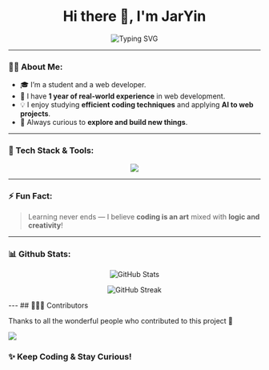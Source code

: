 <h1 align="center">Hi there 👋, I'm JarYin</h1>
<p align="center">
  <img src="https://readme-typing-svg.demolab.com?font=Fira+Code&size=22&pause=1000&color=36BCF7&center=true&vCenter=true&width=435&lines=I'm+a+Student+and+Web+Developer;I+love+Efficient+Coding+%26+AI;Always+Learning+New+Things!" alt="Typing SVG" />
</p>

---

### 🧑‍💻 About Me:

- 🎓 I’m a student and a web developer.
- 💼 I have **1 year of real-world experience** in web development.
- 💡 I enjoy studying **efficient coding techniques** and applying **AI to web projects**.
- 🔭 Always curious to **explore and build new things**.

---

### 🚀 Tech Stack & Tools:

<p align="center">
  <img src="https://skillicons.dev/icons?i=nextjs,angular,react,vue,nodejs,nestjs,express,dotnet,typescript,javascript,css,tailwind,postgresql,mongodb,figma,postman,python,cs,prisma,docker,firebase,supabase,notion" />
</p>

---

### ⚡ Fun Fact:
> Learning never ends — I believe **coding is an art** mixed with **logic and creativity**!

---

### 📊 Github Stats:

<p align="center">
  <img src="https://github-readme-stats.vercel.app/api?username=JarYin&show_icons=true&theme=transparent" alt="GitHub Stats" />
</p>

<p align="center">
  <img src="https://github-readme-streak-stats.herokuapp.com/?user=JarYin&theme=radical" alt="GitHub Streak" />
</p>
---
## 🧑‍🤝‍🧑 Contributors

Thanks to all the wonderful people who contributed to this project 💖

<a href="https://github.com/JarYin/portfolio/graphs/contributors">
  <img src="https://contrib.rocks/image?repo=JarYin/portfolio" />
</a>

### ✨ Keep Coding & Stay Curious!
